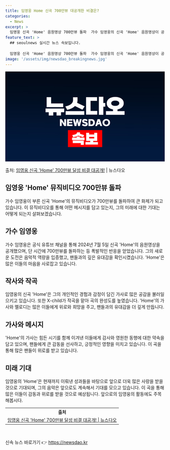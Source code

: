 ```yaml
---
title: 임영웅 Home 신곡 700만뷰 대공개한 비결은?
categories:
  - News
excerpt: >
  임영웅 신곡 'Home' 음원영상 700만뷰 돌파  가수 임영웅의 신곡 'Home' 음원영상이 공개된 지 얼…
feature_text: >
  ## seoulnews 실시간 뉴스 속보입니다.

  임영웅 신곡 'Home' 음원영상 700만뷰 돌파  가수 임영웅의 신곡 'Home' 음원영상이 공개된 지 얼…
image: '/assets/img/newsdao_breakingnews.jpg'
---
```


![뉴스다오 속보](/assets/img/newsdao_breakingnews.jpg)

<p>출처: <a href="https://newsdao.kr/4653" rel="dofollow">임영웅 신곡 'Home' 700만뷰 달성 비결 대공개!</a> | 뉴스다오</p>

<h2>임영웅 'Home' 뮤직비디오 700만뷰 돌파</h2>
<p data-ke-size="size16">가수 임영웅이 부른 신곡 'Home'의 뮤직비디오가 700만뷰를 돌파하여 큰 화제가 되고 있습니다. 이 뮤직비디오를 통해 어떤 메시지를 담고 있는지, 그의 미래에 대한 기대는 어떻게 되는지 살펴보겠습니다.</p>

<h2 data-ke-size="size26">가수 임영웅</h2>
<p data-ke-size="size16">가수 임영웅은 공식 유튜브 채널을 통해 2024년 7월 5일 신곡 'Home'의 음원영상을 공개했으며, 단 시간에 700만뷰를 돌파하는 등 폭발적인 반응을 얻었습니다. 그의 새로운 도전은 음악적 역량을 입증했고, 팬들과의 깊은 유대감을 확인시켰습니다. 'Home'은 많은 이들의 마음을 사로잡고 있습니다.</p>

<h2 data-ke-size="size26">작사와 작곡</h2>
<p data-ke-size="size16">임영웅의 신곡 'Home'은 그의 개인적인 경험과 감정이 담긴 가사로 많은 공감을 불러일으키고 있습니다. 또한 X-child가 작곡을 맡아 곡의 완성도를 높였습니다. 'Home'의 가사와 멜로디는 많은 이들에게 위로와 희망을 주고, 팬들과의 유대감을 더 깊게 만듭니다.</p>

<h2 data-ke-size="size26">가사와 메시지</h2>
<p data-ke-size="size16">'Home'의 가사는 힘든 시기를 함께 이겨낸 이들에게 감사와 영원한 동행에 대한 약속을 담고 있으며, 팬들에게 큰 감동을 선사하고, 긍정적인 영향을 미치고 있습니다. 이 곡을 통해 많은 팬들이 위로를 받고 있습니다.</p>

<h2 data-ke-size="size26">미래 기대</h2>
<p data-ke-size="size16">임영웅의 'Home'은 현재까지 이뤄낸 성과들을 바탕으로 앞으로 더욱 많은 사랑을 받을 것으로 기대되며, 그의 음악은 앞으로도 계속해서 기대를 모으고 있습니다. 이 곡을 통해 많은 이들이 감동과 위로를 받을 것으로 예상됩니다. 앞으로의 임영웅의 활동에도 주목해봅시다.</p>

<table>
  <tr>
    <td style="text-align: center; height: 17px;"><b>출처</b></td>
  </tr>
  <tr>
    <td style="text-align: center; height: 17px;"><a href="https://newsdao.kr/4653">임영웅 신곡 'Home' 700만뷰 달성 비결 대공개! | 뉴스다오</a></td>
  </tr>
</table>

<p data-ke-size="size16">&nbsp;</p> 

신속 뉴스 바로가기 👉 <a href="https://newsdao.kr" rel="dofollow">https://newsdao.kr</a>


